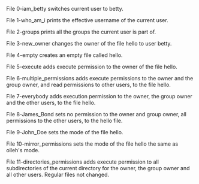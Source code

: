 File 0-iam_betty switches current user to betty.

File 1-who_am_i prints the effective username of the current user.

File 2-groups prints all the groups the current user is part of.

File 3-new_owner changes the owner of the file hello to user betty.

File 4-empty creates an empty file called hello.

File 5-execute adds execute permission to the owner of the file hello.

File 6-multiple_permissions adds execute permissions to the owner and the group owner, and read permissions to other users, to the file hello. 

File 7-everybody adds execution permission to the owner, the group owner and the other users, to the file hello.

File 8-James_Bond sets no permission to the owner and group owner, all permissions to the other users, to the hello file.

File 9-John_Doe sets the mode of the file hello.

File 10-mirror_permissions sets the mode of the file hello the same as olleh's mode.

File 11-directories_permissions adds execute permission to all subdirectories of the current directory for the owner, the group owner and all other users. Regular files not changed.
